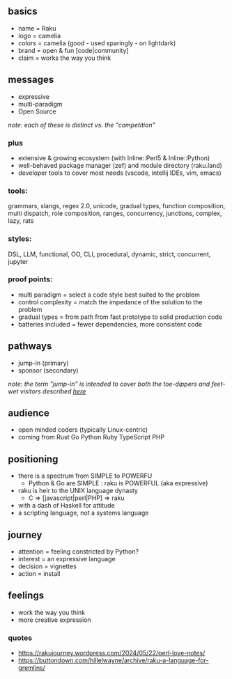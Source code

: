## basics
 - name = Raku
 - logo = camelia
 - colors = camelia (good - used sparingly - on lightdark)
 - brand = open & fun [code|community]
 - claim = works the way you think

## messages
 - expressive
 - multi-paradigm
 - Open Source

_note: each of these is distinct vs. the "competition"_
 
### plus
 - extensive & growing ecosystem (with Inline::Perl5 & Inline::Python)
 - well-behaved package manager (zef) and module directory (raku.land)
 - developer tools to cover most needs (vscode, intellij IDEs, vim, emacs)

### tools:
grammars, slangs, regex 2.0, unicode, gradual types, function composition, multi dispatch, role composition, ranges, concurrency, junctions, complex, lazy, rats

### styles: 
DSL, LLM, functional, OO, CLI, procedural, dynamic, strict, concurrent, jupyter

### proof points:
 - multi paradigm = select a code style best suited to the problem
 - control complexity = match the impedance of the solution to the problem
 - gradual types = from path from fast prototype to solid production code
 - batteries included = fewer dependencies, more consistent code

## pathways
- jump-in (primary)
- sponsor (secondary)

_note: the term "jump-in" is intended to cover both the toe-dippers and feet-wet visitors described [here](https://wayland.github.io/blog/raku/ReachingOut/Pathways-of-Entry.xml)_

## audience
 - open minded coders (typically Linux-centric)
 - coming from Rust Go Python Ruby TypeScript PHP

## positioning
 - there is a spectrum from SIMPLE to POWERFU
   - Python & Go are SIMPLE : raku is POWERFUL (aka expressive)
 - raku is heir to the UNIX language dynasty
   - C => [javascript|perl|PHP] => raku
 - with a dash of Haskell for attitude
 - a scripting language, not a systems language

## journey
 - attention = feeling constricted by Python?
 - interest = an expressive language
 - decision = vignettes
 - action = install

## feelings
- work the way you think
- more creative expression

### quotes
 - https://rakujourney.wordpress.com/2024/05/22/perl-love-notes/
 - https://buttondown.com/hillelwayne/archive/raku-a-language-for-gremlins/
